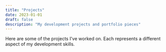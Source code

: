 ```yaml
---
title: "Projects"
date: 2023-01-01
draft: false
description: "My development projects and portfolio pieces"
---
```


Here are some of the projects I've worked on. Each represents a different aspect of my development skills.